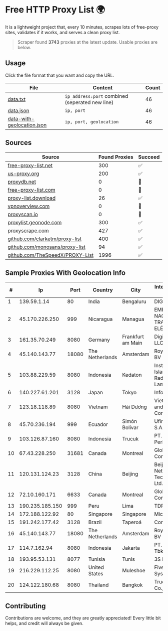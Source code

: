 
# Free HTTP Proxy List 🌍

It is a lightweight project that, every 10 minutes, scrapes lots of free-proxy sites, validates if it works, and serves a clean proxy list.


> Scraper found **3743** proxies at the latest update. Usable proxies are below.

## Usage

Click the file format that you want and copy the URL.


|File|Content|Count|
|----|-------|-----|
|[data.txt](https://raw.githubusercontent.com/themiralay/Proxy-List-World/master/data.txt)|`ip_address:port` combined (seperated new line)|46|
|[data.json](https://raw.githubusercontent.com/themiralay/Proxy-List-World/master/data.json)|`ip, port`|46|
|[data-with-geolocation.json](https://raw.githubusercontent.com/themiralay/Proxy-List-World/master/data-with-geolocation.json)|`ip, port, geolocation`|46|

## Sources

|Source|Found Proxies|Succeed|
|------|-------------|-------|
|[free-proxy-list.net](https://free-proxy-list.net)|300|✅|
|[us-proxy.org](https://www.us-proxy.org)|200|✅|
|[proxydb.net](http://proxydb.net)|0|🚫|
|[free-proxy-list.com](https://free-proxy-list.com/?page=&port=&type%5B%5D=http&type%5B%5D=https&up_time=0&search=Search)|0|🚫|
|[proxy-list.download](https://www.proxy-list.download/HTTP)|26|✅|
|[vpnoverview.com](https://vpnoverview.com/privacy/anonymous-browsing/free-proxy-servers)|0|🚫|
|[proxyscan.io](https://www.proxyscan.io)|0|🚫|
|[proxylist.geonode.com](https://proxylist.geonode.com/api/proxy-list?limit=300&page=1&sort_by=lastChecked&sort_type=desc&protocols=http,https)|300|✅|
|[proxyscrape.com](https://api.proxyscrape.com/v2/?request=displayproxies&protocol=http&timeout=10000&country=all&ssl=all&anonymity=all)|427|✅|
|[github.com/clarketm/proxy-list](https://raw.githubusercontent.com/clarketm/proxy-list/master/proxy-list-raw.txt)|400|✅|
|[github.com/monosans/proxy-list](https://raw.githubusercontent.com/monosans/proxy-list/main/proxies/http.txt)|94|✅|
|[github.com/TheSpeedX/PROXY-List](https://raw.githubusercontent.com/TheSpeedX/PROXY-List/master/http.txt)|1996|✅|


## Sample Proxies With Geolocation Info

|#|Ip|Port|Country|City|Internet Service Provider|
|-|--|----|-------|----|-------------------------|
|1|139.59.1.14|80|India|Bengaluru|DIGITALOCEAN|
|2|45.170.226.250|999|Nicaragua|Managua|EMPRESA NACIONAL DE TRANSMISIÓN ELÉCTRICA|
|3|161.35.70.249|8080|Germany|Frankfurt am Main|DigitalOcean, LLC|
|4|45.140.143.77|18080|The Netherlands|Amsterdam|RoyaleHosting BV|
|5|103.88.229.59|8080|Indonesia|Kedaton|Institut Agama Islam Negeri Raden Intan Lampung|
|6|140.227.61.201|3128|Japan|Tokyo|InfoSphere|
|7|123.18.118.89|8080|Vietnam|Hải Dương|VietNam Post and Telecom Corporation|
|8|45.70.236.194|999|Ecuador|Simón Bolívar|Ufinet Panama S.A.|
|9|103.126.87.160|8080|Indonesia|Trucuk|PT. Rasi Bintang Perkasa|
|10|67.43.228.250|31681|Canada|Montreal|GloboTech Communications|
|11|120.131.124.23|3128|China|Beijing|Beijing Yunlin Network Technology Co., Ltd.|
|12|72.10.160.171|6633|Canada|Montreal|GloboTech Communications|
|13|190.235.185.150|999|Peru|Lima|TDP-GRS|
|14|172.188.122.92|80|Singapore|Singapore|Microsoft|
|15|191.242.177.42|3128|Brazil|Taperoá|Conect Telecom|
|16|45.140.143.77|18080|The Netherlands|Amsterdam|RoyaleHosting BV|
|17|114.7.162.94|8080|Indonesia|Jakarta|PT. INDOSAT Tbk|
|18|193.95.53.131|8077|Tunisia|Tunis|3S INF|
|19|216.229.112.25|8080|United States|Muleshoe|Five Area Systems, LLC|
|20|124.122.180.68|8080|Thailand|Bangkok|True Internet Co., Ltd.|



## Contributing

Contributions are welcome, and they are greatly appreciated! Every
little bit helps, and credit will always be given.

